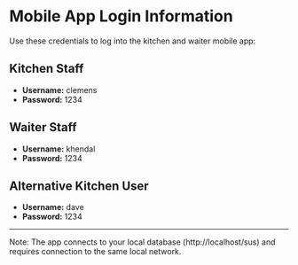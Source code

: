 # Mobile App Login Information

Use these credentials to log into the kitchen and waiter mobile app:

## Kitchen Staff
- **Username:** clemens
- **Password:** 1234

## Waiter Staff
- **Username:** khendal
- **Password:** 1234

## Alternative Kitchen User
- **Username:** dave
- **Password:** 1234

---
Note: The app connects to your local database (http://localhost/sus) and requires connection to the same local network. 